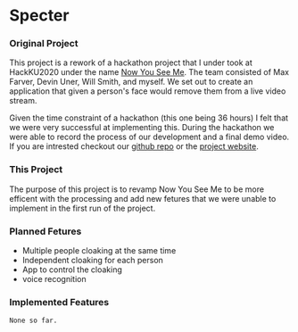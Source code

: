 # Specter

### Original Project

This project is a rework of a hackathon project that I under took at HackKU2020 under the name [Now You See Me](https://github.com/Devin-Uner/Now_You_See_Me). 
The team consisted of Max Farver, Devin Uner, Will Smith, and myself. We set out to create an application that given a person's face would remove them from a live video stream. 

Given the time constraint of a hackathon (this one being 36 hours) I felt that we were very successful at implementing this. During the hackathon we were able to record the process of our development and a final demo video. If you are intrested checkout our [github repo](https://github.com/Devin-Uner/Now_You_See_Me) or the [project website](https://www.nowyouseeme.tech/).

### This Project

The purpose of this project is to revamp Now You See Me to be more efficent with the processing and add new fetures that we were unable to implement in the first run of the project. 

### Planned Fetures

   * Multiple people cloaking at the same time
   * Independent cloaking for each person
   * App to control the cloaking
   * voice recognition

### Implemented Features

    None so far.


